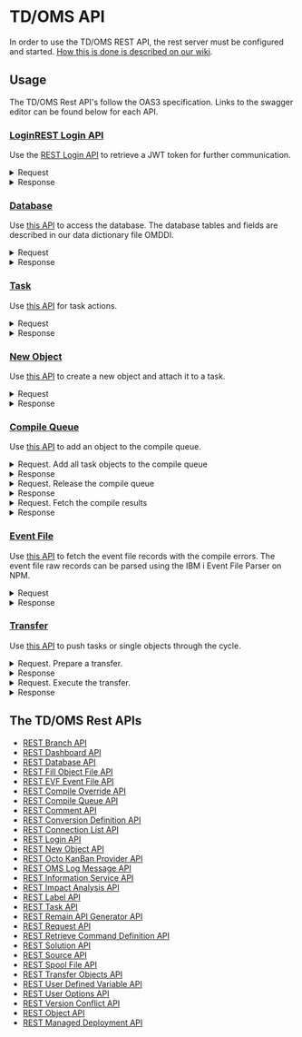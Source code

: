 # TD/OMS API

In order to use the TD/OMS REST API, the rest server must be configured and started. [How this is done is described on our wiki](https://remainsoftware.com/wiki/index.php?title=OCTO:Open_Core_for_Technology_Orchestration#Getting_Started).

## Usage

The TD/OMS Rest API's follow the OAS3 specification. Links to the swagger editor can be found below for each API.

### [Login](https://editor.swagger.io/?url=https://raw.githubusercontent.com/RemainSoftware/tdomsapi/main/Login.json)[REST Login API](https://editor.swagger.io/?url=https://raw.githubusercontent.com/RemainSoftware/tdomsapi/main/Login.json)

Use the [REST Login API](https://editor.swagger.io/?url=https://raw.githubusercontent.com/RemainSoftware/tdomsapi/main/Login.json) to retrieve a JWT token for further communication.

<details><summary>Request</summary>
	
```
curl -X 'POST' \
  'https://plato.remainsoftware.com:45111/OMSRUN51/OMGAUTH/login' \
  -H 'accept: application/json' \
  -H 'Content-Type: application/json' \
  -d '{
  "password": "password",
  "email_or_username": "user"
}'
```
</details>

<details><summary>Response</summary>
	
``` json
{
  "token": "token"
}
```
</details>

### [Database](https://editor.swagger.io/?url=https://raw.githubusercontent.com/RemainSoftware/tdomsapi/main/OMRDBA_DataBase_API.json)

Use [this API](https://editor.swagger.io/?url=https://raw.githubusercontent.com/RemainSoftware/tdomsapi/main/OMRDBA_DataBase_API.json) to access the database. The database tables and fields are described in our data dictionary file OMDDI.

<details><summary>Request</summary>

```shell
curl -X 'POST' \
  'https://plato.remainsoftware.com:45111/OMSRUN51/OMRDBA/get' \
  -H 'accept: application/json' \
  -H 'Authorization: Bearer token' \
  -H 'Content-Type: application/json' \
  -d '{
  "listInput": {
    "pageNumber": 1,
    "returnTotalRecords": true,
    "recordsPerPage": 50,
    "returnFields": [
      "applicationCode",
      "fixNumber",
      "shortFixDescription",
      "programmer"
    ],
    "table": "OMXFix",
    "fieldSelections": [
      {
        "field": "programmer",
        "value": "WIM",
        "operator": "EQ"
      },
      {
        "field": "fixStatus",
        "value": "*CMP",
        "operator": "NE"
      },
      {
        "field": "applicationCode",
        "value": "KE170",
        "operator": "EQ"
      }
    ]
  },
  "sortFields": [
    {
      "fieldName": "fixNumber",
      "sortBy": "desc"
    }
  ],
  "returnExtendedMessageText": true
}'
```
</details>

<details><summary>Response</summary>

``` json
{
  "returnStatus": {
    "status": "*NORM",
    "messages": [],
    "fieldMessages": []
  },
  "listStatus": {
    "totalRecords": 8,
    "recordsReturned": 8,
    "pageNumber": 1
  },
  "records": [
    {
      "applicationCode": "KE170",
      "fixNumber": "T0229",
      "shortFixDescription": "Import History for PCR",
      "programmer": "WIM"
    },
    {
      "applicationCode": "KE170",
      "fixNumber": "T0227",
      "shortFixDescription": "Problems with session refresh",
      "programmer": "WIM"
    },
    {
      "applicationCode": "KE170",
      "fixNumber": "T0201",
      "shortFixDescription": "I02985 - Authority check must include supl grps",
      "programmer": "WIM"
    },
    {
      "applicationCode": "KE170",
      "fixNumber": "T0187",
      "shortFixDescription": "Allow for managed deployments",
      "programmer": "WIM"
    },
    {
      "applicationCode": "KE170",
      "fixNumber": "T0155",
      "shortFixDescription": "Refactor OMO001_2 Part 1",
      "programmer": "WIM"
    },
    {
      "applicationCode": "KE170",
      "fixNumber": "T0153",
      "shortFixDescription": "SBSVAROMS Issue",
      "programmer": "WIM"
    },
    {
      "applicationCode": "KE170",
      "fixNumber": "T0014",
      "shortFixDescription": "TimeFlash: OMQRTVTF does not handle dups",
      "programmer": "WIM"
    },
    {
      "applicationCode": "KE170",
      "fixNumber": "T0002",
      "shortFixDescription": "Missing objects after STRFOF",
      "programmer": "WIM"
    }
  ],
  "fileName": "Fix"
}
```
</details>

### [Task](https://editor.swagger.io/?url=https://raw.githubusercontent.com/RemainSoftware/tdomsapi/main/TaskAPI.json)

Use [this API](https://editor.swagger.io/?url=https://raw.githubusercontent.com/RemainSoftware/tdomsapi/main/TaskAPI.json) for task actions.

</details>

<details><summary>Request</summary>

``` shell
curl -X 'POST' \
  'https://plato.remainsoftware.com:45311/OMXSMP/OMQRTA/add' \
  -H 'accept: application/json' \
  -H 'Authorization: Bearer token' \
  -H 'Content-Type: application/json' \
  -d '{
  "interfaceLevel": "V3R0M0",
  "addProcessingOptions": {
    "sendMessageToProgrammer": "1",
    "updateDb": "1",
    "updateBuffer": "1"
  },
  "addData": {
    "applicationCode": "XMP",
    "fixNumber": "*GEN",
    "fixType": "*SAME",
    "release": "*SAME",
    "priorityNumeric": "*SAME",
    "programmer": "*SAME",
    "expectedStartDate": -1,
    "expectedCompletionDate": -1,
    "expectedDevEndDate": -1,
    "expectedNumberOfHours": -1,
    "shortFixDescription": "The task is added.",
    "freeUserSpace": "*SAME",
    "pathCode": "*SAME",
    "longDescription": ""
  }
}'
```
</details>

<details><summary>Response</summary>
	
``` json
{
  "messages": {
    "messageFile": "OMSAPI",
    "messageID": "OMQ2011",
    "messageType": "",
    "messageData": "XMP  XT0588",
    "field": "",
    "messageText": "Action for fix XT0588 in application XMP completed normally"
  },
  "status": "*NORM",
  "taskResponseData": {
    "applicationCode": "XMP",
    "fixNumber": "XT0588",
    "fixType": "C",
    "release": "MS03",
    "developmentExitCount": 0,
    "reasonCode": "",
    "fixStatus": "*NEW",
    "priorityNumeric": "5",
    "programmer": "ALICE",
    "expectedStartDate": 1240917,
    "realizedStartDate": 0,
    "expectedCompletionDate": 1240917,
    "realizedCompletionDate": 0,
    "expectedDevEndDate": 1240917,
    "realizedDevEndDate": 0,
    "expectedNumberOfHours": 0,
    "realizedNumberOfHours": 0,
    "shortFixDescription": "Description of the task.",
    "numberOfRatificationGrps": 0,
    "ratificationCount": 0,
    "rejectedIndicator": "0",
    "freeUserSpace": "",
    "pathCode": "MAIN",
    "commentCount": 0,
    "completedSolutionsCount": 0,
    "activeSolutionCount": 0,
    "linkedItemsCount": 0,
    "linkedRequestsCount": 0,
    "priorityValueDescription": "Normal priority",
    "typeValueDescription": "Change",
    "reasonValueDescription": "",
    "taskURI": "https://octo.remainsoftware.com/org/Remain/?handle=tdoms/tasks/XMP/XT0588&config=Example",
    "activeJobsCount": 0
  },
  "longDescription": ""
}
```
</details>

### [New Object](https://editor.swagger.io/?url=https://raw.githubusercontent.com/RemainSoftware/tdomsapi/main/NewObjectAPI.json)

Use [this API](https://editor.swagger.io/?url=https://raw.githubusercontent.com/RemainSoftware/tdomsapi/main/NewObjectAPI.json) to create a new object and attach it to a task.

</details>

<details><summary>Request</summary>

``` shell

curl -X 'POST' \
  'https://plato.remainsoftware.com:45311/OMSXMP/OMQRNO/add' \
  -H 'accept: application/json' \
  -H 'Authorization: Bearer token' \
  -H 'Content-Type: application/json' \
  -d '{
  "newSourceLibrary": "OMHD_DEV",
  "newObjectType": "*PGM",
  "newDetail": "",
  "environmentCode": "*DEV",
  "newSourceFile": "QCLLESRC",
  "newDescription": "This is my new object",
  "newObjectLibrary": "OMHD_DEV",
  "newObjectTemplate": "Control Language program",
  "newAttribute": "RPGLE",
  "newSourceAttribute": "RPGLE",
  "task": "XT0588",
  "temporaryOrVirtualObject": "0",
  "newObject": "XT0588CL",
  "newSourceMember": "XT0588CL",
  "applicationCode": "XMP"
}'
```
</details>

<details><summary>Response</summary>
	
``` json
{
  "status": "*NORM",
  "message": {
    "messageFile": "OMSAPI",
    "messageId": "OMQ1043",
    "messageData": "XT0588CL    *PGM     XT0588",
    "messageText": "New object XT0588CL, type *PGM added to task XT0588. &N Cause . . . . . :   You have connected object XT0588CL type *PGM to task XT0588. &N Recovery. . . . :   No recovery necessary. This is an informational message."
  }
}
```
</details>

### [Compile Queue](https://editor.swagger.io/?url=https://raw.githubusercontent.com/RemainSoftware/tdomsapi/main/compileQueue.json)

Use [this API](https://editor.swagger.io/?url=https://raw.githubusercontent.com/RemainSoftware/tdomsapi/main/compileQueue.json) to add an object to the compile queue.

<details><summary>Request. Add all task objects to the compile queue</summary>

``` shell
curl -X 'POST' \
  'https://plato.remainsoftware.com:45311/OMSXMP/OMQRSQ/queue' \
  -H 'accept: application/json' \
  -H 'Authorization: Bearer token' \
  -H 'Content-Type: application/json' \
  -d '{
  "applicationCode": "XMP",
  "taskNumber": "XT0588",
  "processingArray": {
    "clearAll": false
  }
}'
```
</details>

<details><summary>Response</summary>
	
``` json
{
  "messages": {
    "messageFile": "OMSAPI",
    "messageId": "OMQF305",
    "messageType": "",
    "messageData": "XMP  XT0588",
    "field": "",
    "messageText": "All objects added to the build queue for application XMP fix XT0588. Cause . . . . . :   Objects added to the build queue succesfully. &N Recovery. . . . :   No recovery necessary. This is an informational message."
  },
  "status": "*NORM"
}
```
</details>

<details><summary>Request. Release the compile queue</summary>

``` shell
curl -X 'POST' \
  'https://plato.remainsoftware.com:45311/OMSXMP/OMQRSQ/release' \
  -H 'accept: application/json' \
  -H 'Authorization: Bearer token' \
  -H 'Content-Type: application/json' \
  -d '{
  "applicationCode": "XMP",
  "taskNumber": "XT0588",
  "processingArray": {
    "clearAll": false
  }
}'
```
</details>

<details><summary>Response</summary>
	
``` json
{
  "messages": {
    "messageFile": "OMSAPI",
    "messageId": "OMQF303",
    "messageType": "E",
    "messageData": "XMP  XT0588",
    "field": "",
    "messageText": "Compile queue processed for application XMP task XT0588. Cause . . . . . :   The compile queue is processed succesfully. &N Recovery. . . . :   No recovery necessary. This is an informational message."
  },
  "status": "*NORM"
}
```
</details>

<details><summary>Request. Fetch the compile results</summary>

``` shell
curl -X 'POST' \
  'https://plato.remainsoftware.com:45311/OMSXMP/OMRDBA/get' \
  -H 'accept: application/json' \
  -H 'Authorization: Bearer token' \
  -H 'Content-Type: application/json' \
  -d '{
  "listInput": {
    "pageNumber": 1,
    "returnTotalRecords": true,
    "recordsPerPage": 50,
    "returnFields": [
      "objectCode",
      "objectLibrary",
      "objectType",
      "createStatus",
      "jobNumber",
      "jobName",
      "userIDOrUserClass"
    ],
    "table": "OMXCreateMonitor",
    "fieldSelections": [
      {
        "field": "applicationCode",
        "value": "XMP",
        "operator": "EQ"
      },
      {
        "field": "fixNumber",
        "value": "XT0588",
        "operator": "EQ"
      }
    ]
  },
  "sortFields": [
    {
      "fieldName": "objectCode",
      "sortBy": "asc"
    }
  ],
  "returnExtendedMessageText": true
}'
```
</details>

<details><summary>Response</summary>
	
``` json
{
  "returnStatus": {
    "status": "*NORM",
    "messages": [],
    "fieldMessages": []
  },
  "listStatus": {
    "totalRecords": 1,
    "recordsReturned": 1,
    "pageNumber": 1
  },
  "records": [
    {
      "objectCode": "XT0588CL",
      "objectLibrary": "OMHD_DEV",
      "objectType": "*PGM",
      "createStatus": "*TERM",
      "jobNumber": 989956,
      "jobName": "XT0588CL",
      "userIDOrUserClass": "WIM"
    }
  ],
  "fileName": "CreateMonitor"
}
```
</details>

### [Event File](https://editor.swagger.io/?url=https://raw.githubusercontent.com/RemainSoftware/tdomsapi/main/EVFEventFileAPI.json)

Use [this API](https://editor.swagger.io/?url=https://raw.githubusercontent.com/RemainSoftware/tdomsapi/main/EVFEventFileAPI.json) to fetch the event file records with the compile errors. The event file raw records can be parsed using the IBM i Event File Parser on NPM.

<details><summary>Request</summary>
	
``` shell
curl -X 'POST' \
  'https://plato.remainsoftware.com:45311/OMSXMP/OMQREV/getRawRecords' \
  -H 'accept: application/json' \
  -H 'Authorization: Bearer token' \
  -H 'Content-Type: application/json' \
  -d '{
  "pageNumber": 1,
  "memberName": "XT0588CL",
  "library": "OMHD_DEV"
}'
```
</details>

<details><summary>Response</summary>
	
``` json
{
  "status": "*NORM",
  "totalNumberOfRecords": 6,
  "data": [
    {
      "record": "TIMESTAMP  0 20250315210435"
    },
    {
      "record": "PROCESSOR  0 000 1"
    },
    {
      "record": "FILEID     0 001 000000 027 OMHD_DEV/QCLLESRC(XT0588CL) 20250315210433 0"
    },
    {
      "record": "ERROR      0 001 1 000002 000002 000 000002 000 CPD0727 S 40 116 Variable &TEST is referred to but not declared."
    },
    {
      "record": "ERROR      0 001 1 000003 000003 000 000003 000 CPD0792 W 10 116 No data areas, variables, or labels used in program."
    },
    {
      "record": "FILEEND    0 001 000000"
    }
  ]
}
```
</details>


### [Transfer](https://editor.swagger.io/?url=https://raw.githubusercontent.com/RemainSoftware/tdomsapi/main/transferObjectsAPI.json)

Use [this API](https://editor.swagger.io/?url=https://raw.githubusercontent.com/RemainSoftware/tdomsapi/main/transferObjectsAPI.json) to push tasks or single objects through the cycle.

<details><summary>Request. Prepare a transfer.</summary>
	
``` shell
curl -X 'POST' \
  'https://plato.remainsoftware.com:45011/OMS/OMQRTO/prepare' \
  -H 'accept: application/json' \
  -H 'Authorization: Bearer token' \
  -H 'Content-Type: application/json' \
  -d '{
  "action": "move",
  "application": "XMP",
  "taskNumber": "XT0588",
  "fromEnvironment": "*DEV",
  "toEnvironment": "*TST",
  "confirmation": true
}'
```
</details>

<details><summary>Response</summary>
	
``` json
curl -X 'POST' \
  'https://plato.remainsoftware.com:45311/OMSXMP/OMQRTO/prepare' \
  -H 'accept: application/json' \
  -H 'Authorization: Bearer token' \
  -H 'Content-Type: application/json' \
  -d '{
  "action": "move",
  "application": "XMP",
  "taskNumber": "XT0588",
  "fromEnvironment": "*DEV",
  "toEnvironment": "*TST",
  "confirmation": true
}'
```
</details>

<details><summary>Request. Execute the transfer.</summary>
	
``` shell
curl -X 'POST' \
  'https://plato.remainsoftware.com:45311/OMSXMP/OMQRTO/execute' \
  -H 'accept: application/json' \
  -H 'Authorization: Bearer token' \
  -H 'Content-Type: application/json' \
  -d '{
  "transferNumber": "OT951200"
}'
```
</details>

<details><summary>Response</summary>
	
``` json
{
  "job": {
    "jobName": "OM050537",
    "userName": "WIM",
    "jobNumber": 990243
  },
  "transferNumber": "OM050537"
}
```
</details>


## The TD/OMS Rest APIs 
* [REST Branch API](https://editor.swagger.io/?url=https://raw.githubusercontent.com/RemainSoftware/tdomsapi/main/BranchAPI.json)
* [REST Dashboard API](https://editor.swagger.io/?url=https://raw.githubusercontent.com/RemainSoftware/tdomsapi/main/dashboardAPI.json)
* [REST Database API](https://editor.swagger.io/?url=https://raw.githubusercontent.com/RemainSoftware/tdomsapi/main/OMRDBA_DataBase_API.json)
* [REST Fill Object File API](https://editor.swagger.io/?url=https://raw.githubusercontent.com/RemainSoftware/tdomsapi/main/FillObjectFileAPI.json)
* [REST EVF Event File API](https://editor.swagger.io/?url=https://raw.githubusercontent.com/RemainSoftware/tdomsapi/main/EVFEventFileAPI.json)
* [REST Compile Override API](https://editor.swagger.io/?url=https://raw.githubusercontent.com/RemainSoftware/tdomsapi/main/CompileOverrideAPI.json)
* [REST Compile Queue API](https://editor.swagger.io/?url=https://raw.githubusercontent.com/RemainSoftware/tdomsapi/main/compileQueue.json)
* [REST Comment API](https://editor.swagger.io/?url=https://raw.githubusercontent.com/RemainSoftware/tdomsapi/main/CommentAPI.json)
* [REST Conversion Definition API](https://editor.swagger.io/?url=https://raw.githubusercontent.com/RemainSoftware/tdomsapi/main/ConversionDefinitionAPI.json)
* [REST Connection List API](https://editor.swagger.io/?url=https://raw.githubusercontent.com/RemainSoftware/tdomsapi/main/ConnectionListAPI.json)
* [REST Login API](https://editor.swagger.io/?url=https://raw.githubusercontent.com/RemainSoftware/tdomsapi/main/Login.json)
* [REST New Object API](https://editor.swagger.io/?url=https://raw.githubusercontent.com/RemainSoftware/tdomsapi/main/NewObjectAPI.json)
* [REST Octo KanBan Provider API](https://editor.swagger.io/?url=https://raw.githubusercontent.com/RemainSoftware/tdomsapi/main/octo_kanban_provider.json)
* [REST OMS Log Message API](https://editor.swagger.io/?url=https://raw.githubusercontent.com/RemainSoftware/tdomsapi/refs/heads/main/OMSLogMessageAPI.json)
* [REST Information Service API](https://editor.swagger.io/?url=https://raw.githubusercontent.com/RemainSoftware/tdomsapi/main/infoService.json)
* [REST Impact Analysis API](https://editor.swagger.io/?url=https://raw.githubusercontent.com/RemainSoftware/tdomsapi/main/ImpactAnalysis.json)
* [REST Label API](https://editor.swagger.io/?url=https://raw.githubusercontent.com/RemainSoftware/tdomsapi/main/LabelAPI.json)
* [REST Task API](https://editor.swagger.io/?url=https://raw.githubusercontent.com/RemainSoftware/tdomsapi/main/TaskAPI.json)
* [REST Remain API Generator API](https://editor.swagger.io/?url=https://raw.githubusercontent.com/RemainSoftware/tdomsapi/main/apigenerator.json)
* [REST Request API](https://editor.swagger.io/?url=https://raw.githubusercontent.com/RemainSoftware/tdomsapi/main/RequestAPI.json)
* [REST Retrieve Command Definition API](https://editor.swagger.io/?url=https://raw.githubusercontent.com/RemainSoftware/tdomsapi/main/RetrieveCommandDefinitionAPI.json)
* [REST Solution API](https://editor.swagger.io/?url=https://raw.githubusercontent.com/RemainSoftware/tdomsapi/main/SolutionAPI.json)
* [REST Source API](https://editor.swagger.io/?url=https://raw.githubusercontent.com/RemainSoftware/tdomsapi/main/sourcefileAPI.json)
* [REST Spool File API](https://editor.swagger.io/?url=https://raw.githubusercontent.com/RemainSoftware/tdomsapi/main/SpoolFileAPI.json)
* [REST Transfer Objects API](https://editor.swagger.io/?url=https://raw.githubusercontent.com/RemainSoftware/tdomsapi/main/transferObjectsAPI.json)
* [REST User Defined Variable API](https://editor.swagger.io/?url=https://raw.githubusercontent.com/RemainSoftware/tdomsapi/refs/heads/main/UserDefinedVariableAPI.json)
* [REST User Options API](https://editor.swagger.io/?url=https://raw.githubusercontent.com/RemainSoftware/tdomsapi/refs/heads/main/UserOptionsAPI.json)
* [REST Version Conflict API](https://editor.swagger.io/?url=https://raw.githubusercontent.com/RemainSoftware/tdomsapi/main/VersionConflictAPI.json)
* [REST Object API](https://editor.swagger.io/?url=https://raw.githubusercontent.com/RemainSoftware/tdomsapi/refs/heads/main/ObjectAPI.json)
* [REST Managed Deployment API](https://editor.swagger.io/?url=https://raw.githubusercontent.com/RemainSoftware/tdomsapi/refs/heads/main/ManagedDeploymentAPI.json)
